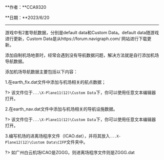 **作者：**CCA9320

**日期：**2023/6/20

---

游戏中有2套导航数据，分别是default data和Custom Data。default data随游戏进行更新，Custom Data是从https://forum.navigraph.com/ 网站进行下载更新。

  添加自制机场地景时，经常会遇到没有导航数据问题，解决方法就是自行添加机场导航数据。

添加机场导航数据主要包括以下内容：

1.在earth_fix.dat文件中添加与机场相关的航点数据；

?> 该文件位于`...\X-Plane11(12)\Custom Data`下，你可以使用任意文本编辑器打开。

2.在earth_nav.dat文件中添加与机场相关的导航设施数据。

?> 该文件位于`...\X-Plane11(12)\Custom Data`下，你可以使用任意文本编辑器打开。

3.编写机场的进离场程序文件（ICAO.dat），并将其放入`...X-Plane12(12)\Custom Data\CIFP`文件夹中。

?> 如广州白云机场ICAO是ZGGG，则进离场程序文件则是ZGGG.dat